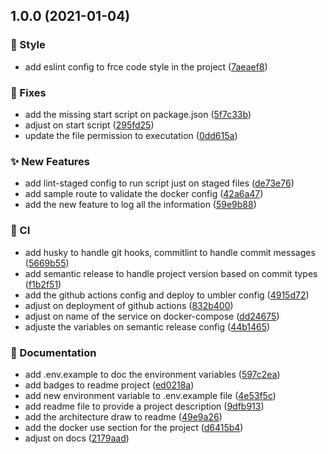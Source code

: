 ## 1.0.0 (2021-01-04)


### :barber: Style

* add eslint config to frce code style in the project ([7aeaef8](https://github.com/brunohafonso95/typescript-backend-template/commit/7aeaef87c5db3f20092f1f1c599c7006769e132b))


### :bug: Fixes

* add the missing start script on package.json ([5f7c33b](https://github.com/brunohafonso95/typescript-backend-template/commit/5f7c33b83851781da32260199259828aa772499c))
* adjust on start script ([295fd25](https://github.com/brunohafonso95/typescript-backend-template/commit/295fd253e70999475be96384a9803ec280e21860))
* update the file permission to executation ([0dd615a](https://github.com/brunohafonso95/typescript-backend-template/commit/0dd615a7b8998542ad47c6abcd1742934d890c97))


### :sparkles: New Features

* add lint-staged config to run script just on staged files ([de73e76](https://github.com/brunohafonso95/typescript-backend-template/commit/de73e769233e0065e017f333721c26f3e1a95d35))
* add sample route to validate the docker config ([42a6a47](https://github.com/brunohafonso95/typescript-backend-template/commit/42a6a470f015a13d07853de8d2227a342bb44458))
* add the new feature to log all the information ([59e9b88](https://github.com/brunohafonso95/typescript-backend-template/commit/59e9b88244a6b285f5e96e3307ec14f7bc880c03))


### :repeat: CI

* add husky to handle git hooks, commitlint to handle commit messages ([5669b55](https://github.com/brunohafonso95/typescript-backend-template/commit/5669b5540fd80765412365766497854946063cbc))
* add semantic release to handle project version based on commit types ([f1b2f51](https://github.com/brunohafonso95/typescript-backend-template/commit/f1b2f51a82ae645b296a99a037e8223d88e5d0b2))
* add the github actions config and deploy to umbler config ([4915d72](https://github.com/brunohafonso95/typescript-backend-template/commit/4915d72ba97fe51cb40762e8e5711e3c3260e53f))
* adjust on deployment of github actions ([832b400](https://github.com/brunohafonso95/typescript-backend-template/commit/832b4001a0bf7f9376575236586e9bbedb9fd49a))
* adjust on name of the service on docker-compose ([dd24675](https://github.com/brunohafonso95/typescript-backend-template/commit/dd24675409715db1bb47d36d922356bd43ac5893))
* adjuste the variables on semantic release config ([44b1465](https://github.com/brunohafonso95/typescript-backend-template/commit/44b14653610da6ba77be93c9c0d8ca785f121ff3))


### :memo: Documentation

* add .env.example to doc the environment variables ([597c2ea](https://github.com/brunohafonso95/typescript-backend-template/commit/597c2ea85fd8c6b2c89ced3de8a66811a4a16abb))
* add badges to readme project ([ed0218a](https://github.com/brunohafonso95/typescript-backend-template/commit/ed0218a00407a4883964cfe7e746b04e3d109a18))
* add new environment variable to .env.example file ([4e53f5c](https://github.com/brunohafonso95/typescript-backend-template/commit/4e53f5c6724bc7a8055c7cf8102fb44226d4734a))
* add readme file to provide a project description ([9dfb913](https://github.com/brunohafonso95/typescript-backend-template/commit/9dfb9134cbbf8ca068d64d12e833f70861a7678e))
* add the architecture draw to readme ([49e9a26](https://github.com/brunohafonso95/typescript-backend-template/commit/49e9a261abc4faf96675d6016cc8820209752779))
* add the docker use section for the project ([d6415b4](https://github.com/brunohafonso95/typescript-backend-template/commit/d6415b4c59a0fa66301b64ee0843d5531686f152))
* adjust on docs ([2179aad](https://github.com/brunohafonso95/typescript-backend-template/commit/2179aadf57767a6293c801138372ac50e07181a9))
